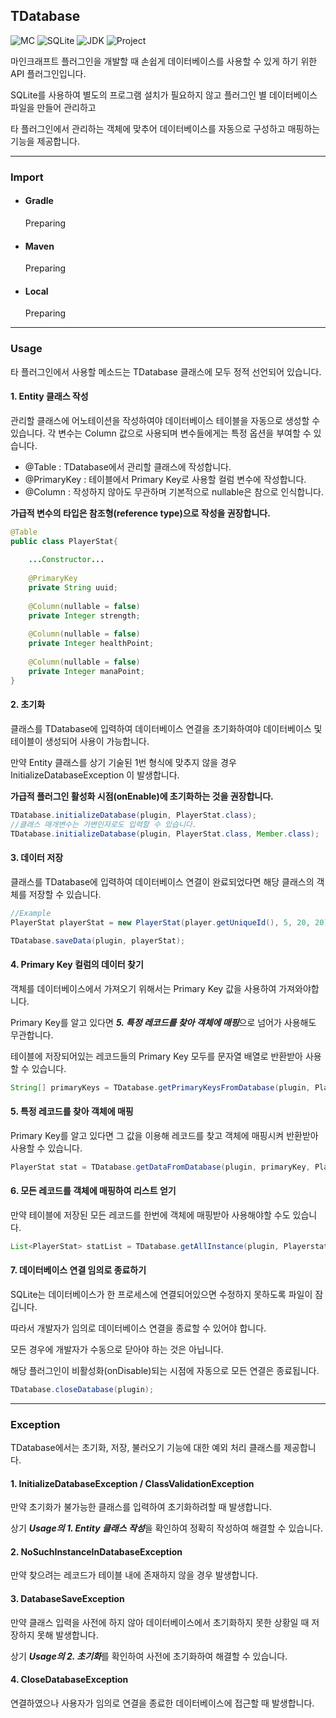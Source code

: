 ## TDatabase
![MC](https://img.shields.io/badge/Minecraft-1.19-62B47A?style=flat-square)
![SQLite](https://img.shields.io/badge/SQLite-3-003B57?style=flat-square&logo=sqlite)
![JDK](https://img.shields.io/badge/JDK-17-F80000?style=flat-square&logo=Oracle)
![Project](https://img.shields.io/badge/TDatabase-1.1_SNAPSHOT-black?style=flat-square)

마인크래프트 플러그인을 개발할 때 손쉽게 데이터베이스를 사용할 수 있게 하기 위한 API 플러그인입니다.

SQLite를 사용하여 별도의 프로그램 설치가 필요하지 않고 플러그인 별 데이터베이스 파일을 만들어 관리하고

타 플러그인에서 관리하는 객체에 맞추어 데이터베이스를 자동으로 구성하고 매핑하는 기능을 제공합니다.

---

### Import

* #### Gradle


    Preparing

* #### Maven


    Preparing

* #### Local


    Preparing

---

### Usage

타 플러그인에서 사용할 메소드는 TDatabase 클래스에 모두 정적 선언되어 있습니다.

#### 1. Entity 클래스 작성

관리할 클래스에 어노테이션을 작성하여야 데이터베이스 테이블을 자동으로 생성할 수 있습니다.
각 변수는 Column 값으로 사용되며 변수들에게는 특정 옵션을 부여할 수 있습니다.

* @Table : TDatabase에서 관리할 클래스에 작성합니다.
* @PrimaryKey : 테이블에서 Primary Key로 사용할 컬럼 변수에 작성합니다.
* @Column : 작성하지 않아도 무관하며 기본적으로 nullable은 참으로 인식합니다.

**가급적 변수의 타입은 참조형(reference type)으로 작성을 권장합니다.**

```java
@Table
public class PlayerStat{
    
    ...Constructor...
    
    @PrimaryKey
    private String uuid;
    
    @Column(nullable = false)
    private Integer strength;
    
    @Column(nullable = false)
    private Integer healthPoint;
    
    @Column(nullable = false)
    private Integer manaPoint;
}
```

#### 2. 초기화

클래스를 TDatabase에 입력하여 데이터베이스 연결을 초기화하여야 데이터베이스 및 테이블이 생성되어 사용이 가능합니다.

만약 Entity 클래스를 상기 기술된 1번 형식에 맞추지 않을 경우 InitializeDatabaseException 이 발생합니다.

**가급적 플러그인 활성화 시점(onEnable)에 초기화하는 것을 권장합니다.**

```java
TDatabase.initializeDatabase(plugin, PlayerStat.class);
//클래스 매개변수는 가변인자로도 입력할 수 있습니다.
TDatabase.initializeDatabase(plugin, PlayerStat.class, Member.class);
```

#### 3. 데이터 저장

클래스를 TDatabase에 입력하여 데이터베이스 연결이 완료되었다면 해당 클래스의 객체를 저장할 수 있습니다.

```java
//Example
PlayerStat playerStat = new PlayerStat(player.getUniqueId(), 5, 20, 20);

TDatabase.saveData(plugin, playerStat);
```

#### 4. Primary Key 컬럼의 데이터 찾기

객체를 데이터베이스에서 가져오기 위해서는 Primary Key 값을 사용하여 가져와야합니다.

Primary Key를 알고 있다면 ***5. 특정 레코드를 찾아 객체에 매핑***으로 넘어가 사용해도 무관합니다.

테이블에 저장되어있는 레코드들의 Primary Key 모두를 문자열 배열로 반환받아 사용할 수 있습니다.

```java
String[] primaryKeys = TDatabase.getPrimaryKeysFromDatabase(plugin, PlayerStat.class);
```

#### 5. 특정 레코드를 찾아 객체에 매핑

Primary Key를 알고 있다면 그 값을 이용해 레코드를 찾고 객체에 매핑시켜 반환받아 사용할 수 있습니다.

```java
PlayerStat stat = TDatabase.getDataFromDatabase(plugin, primaryKey, PlayerStat.class);
```

#### 6. 모든 레코드를 객체에 매핑하여 리스트 얻기

만약 테이블에 저장된 모든 레코드를 한번에 객체에 매핑받아 사용해야할 수도 있습니다.

```java
List<PlayerStat> statList = TDatabase.getAllInstance(plugin, Playerstat.class);
```

#### 7. 데이터베이스 연결 임의로 종료하기

SQLite는 데이터베이스가 한 프로세스에 연결되어있으면 수정하지 못하도록 파일이 잠깁니다.

따라서 개발자가 임의로 데이터베이스 연결을 종료할 수 있어야 합니다.

모든 경우에 개발자가 수동으로 닫아야 하는 것은 아닙니다. 

해당 플러그인이 비활성화(onDisable)되는 시점에 자동으로 모든 연결은 종료됩니다.

```java
TDatabase.closeDatabase(plugin);
```

---

### Exception

TDatabase에서는 초기화, 저장, 불러오기 기능에 대한 예외 처리 클래스를 제공합니다.

#### 1. InitializeDatabaseException / ClassValidationException

만약 초기화가 불가능한 클래스를 입력하여 초기화하려할 때 발생합니다.

상기 ***Usage의 1. Entity 클래스 작성***을 확인하여 정확히 작성하여 해결할 수 있습니다.

#### 2. NoSuchInstanceInDatabaseException

만약 찾으려는 레코드가 테이블 내에 존재하지 않을 경우 발생합니다.

#### 3. DatabaseSaveException

만약 클래스 입력을 사전에 하지 않아 데이터베이스에서 초기화하지 못한 상황일 때 저장하지 못해 발생합니다.

상기 ***Usage의 2. 초기화***를 확인하여 사전에 초기화하여 해결할 수 있습니다.

#### 4. CloseDatabaseException

연결하였으나 사용자가 임의로 연결을 종료한 데이터베이스에 접근할 때 발생합니다.
